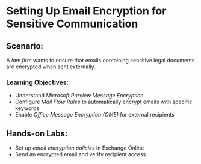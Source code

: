# Setting Up Email Encryption for Sensitive Communication
## Scenario:
A *law firm* wants to ensure that emails containing sensitive legal documents are encrypted when sent externally.  

### Learning Objectives:
- Understand *Microsoft Purview Message Encryption*  
- Configure *Mail Flow Rules* to automatically encrypt emails with specific keywords  
- Enable *Office Message Encryption (OME)* for external recipients  

## Hands-on Labs:
- Set up *email encryption policies* in Exchange Online  
- Send an encrypted email and verify recipient access  


